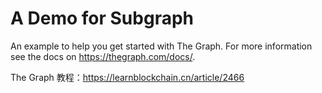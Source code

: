 # A Demo for Subgraph



An example to help you get started with The Graph. For more information see the docs on https://thegraph.com/docs/.

The Graph 教程：https://learnblockchain.cn/article/2466
